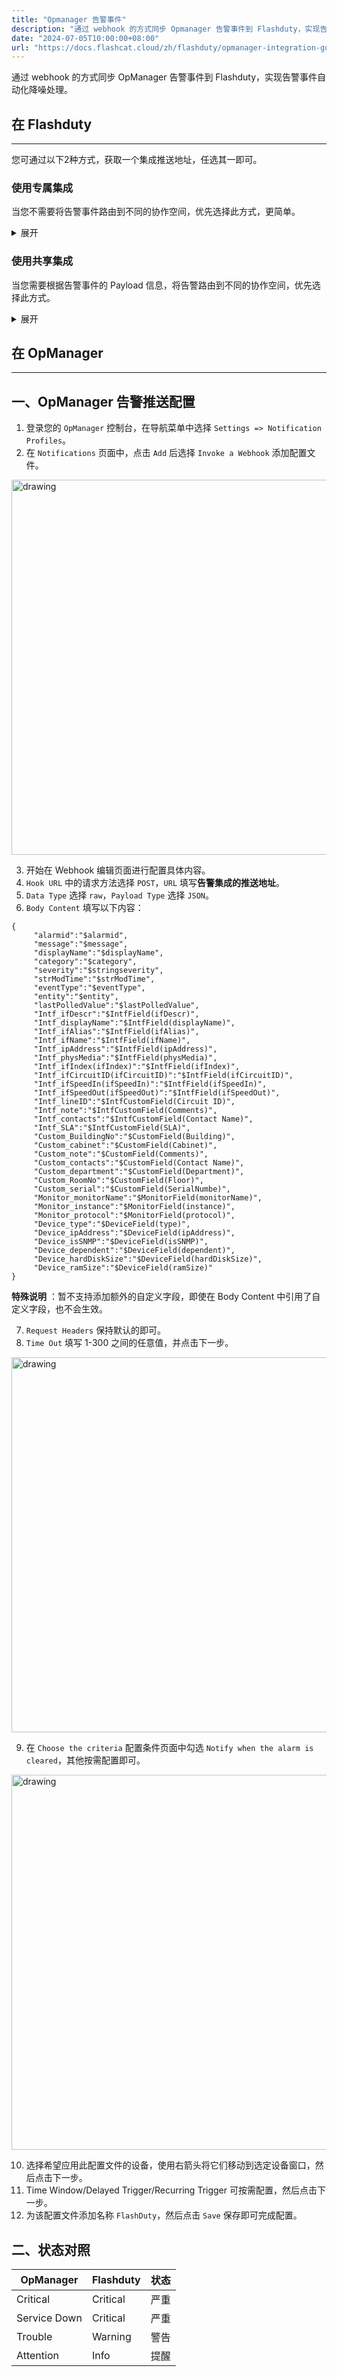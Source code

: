 ```yaml
---
title: "Opmanager 告警事件"
description: "通过 webhook 的方式同步 Opmanager 告警事件到 Flashduty，实现告警事件自动化降噪处理"
date: "2024-07-05T10:00:00+08:00"
url: "https://docs.flashcat.cloud/zh/flashduty/opmanager-integration-guide"
---
```


通过 webhook 的方式同步 OpManager 告警事件到 Flashduty，实现告警事件自动化降噪处理。

## 在 Flashduty
---
您可通过以下2种方式，获取一个集成推送地址，任选其一即可。

### 使用专属集成

当您不需要将告警事件路由到不同的协作空间，优先选择此方式，更简单。

<details>
  <summary>展开</summary>
  
  1. 进入 Flashduty 控制台，选择 **协作空间**，进入某个空间的详情页面
  2. 选择 **集成数据** tab，点击 **添加一个集成**，进入添加集成页面
  3. 选择 **OpManager** 集成，点击 **保存**，生成卡片。
  4. 点击生成的卡片，可以查看到 **推送地址**，复制备用，完成。
  
    
</details>

### 使用共享集成

当您需要根据告警事件的 Payload 信息，将告警路由到不同的协作空间，优先选择此方式。

<details>
  <summary>展开</summary>
  
  1. 进入 Flashduty 控制台，选择 **集成中心=>告警事件**，进入集成选择页面。
  2. 选择 **OpManager** 集成：
        - **集成名称**：为当前集成定义一个名称。
  3. 点击 **保存** 后，复制当前页面的新生成的 **推送地址** 备用。
  4. 点击 **创建路由**，为集成配置路由规则。您可以按条件匹配不同的告警到不同的协作空间，也可以直接设置默认协作空间作为兜底，后续再按需调整。
  5. 完成。
    
</details>

## 在 OpManager
---
<div class="md-block">

## 一、OpManager 告警推送配置

1. 登录您的 `OpManager` 控制台，在导航菜单中选择 `Settings => Notification Profiles`。
2. 在 `Notifications` 页面中，点击 `Add` 后选择 `Invoke a Webhook` 添加配置文件。

<img alt="drawing" width="600" src="https://download.flashcat.cloud/flashduty/doc/opm-1.png" />

3. 开始在 Webhook 编辑页面进行配置具体内容。
4. `Hook URL` 中的请求方法选择 `POST`，`URL` 填写**告警集成的推送地址**。
5. `Data Type` 选择 `raw`，`Payload Type` 选择 `JSON`。
6. `Body Content` 填写以下内容：

```
{
     "alarmid":"$alarmid",
     "message":"$message",
     "displayName":"$displayName",
     "category":"$category",
     "severity":"$stringseverity",
     "strModTime":"$strModTime",
     "eventType":"$eventType",
     "entity":"$entity",
     "lastPolledValue":"$lastPolledValue",
     "Intf_ifDescr":"$IntfField(ifDescr)",
     "Intf_displayName":"$IntfField(displayName)",
     "Intf_ifAlias":"$IntfField(ifAlias)",
     "Intf_ifName":"$IntfField(ifName)",
     "Intf_ipAddress":"$IntfField(ipAddress)",
     "Intf_physMedia":"$IntfField(physMedia)",
     "Intf_ifIndex(ifIndex)":"$IntfField(ifIndex)",
     "Intf_ifCircuitID(ifCircuitID)":"$IntfField(ifCircuitID)",
     "Intf_ifSpeedIn(ifSpeedIn)":"$IntfField(ifSpeedIn)",
     "Intf_ifSpeedOut(ifSpeedOut)":"$IntfField(ifSpeedOut)",
     "Intf_lineID":"$IntfCustomField(Circuit ID)",
     "Intf_note":"$IntfCustomField(Comments)",
     "Intf_contacts":"$IntfCustomField(Contact Name)",
     "Intf_SLA":"$IntfCustomField(SLA)",
     "Custom_BuildingNo":"$CustomField(Building)",
     "Custom_cabinet":"$CustomField(Cabinet)",
     "Custom_note":"$CustomField(Comments)",
     "Custom_contacts":"$CustomField(Contact Name)",
     "Custom_department":"$CustomField(Department)",
     "Custom_RoomNo":"$CustomField(Floor)",
     "Custom_serial":"$CustomField(SerialNumbe)",
     "Monitor_monitorName":"$MonitorField(monitorName)",
     "Monitor_instance":"$MonitorField(instance)",
     "Monitor_protocol":"$MonitorField(protocol)",
     "Device_type":"$DeviceField(type)",
     "Device_ipAddress":"$DeviceField(ipAddress)",
     "Device_isSNMP":"$DeviceField(isSNMP)",
     "Device_dependent":"$DeviceField(dependent)",
     "Device_hardDiskSize":"$DeviceField(hardDiskSize)",
     "Device_ramSize":"$DeviceField(ramSize)"
}
```
**特殊说明** ：暂不支持添加额外的自定义字段，即使在 Body Content 中引用了自定义字段，也不会生效。

7. `Request Headers` 保持默认的即可。
8. `Time Out` 填写 1-300 之间的任意值，并点击下一步。

<img alt="drawing" width="600" src="https://download.flashcat.cloud/flashduty/doc/opm-2.png" />

9. 在 `Choose the criteria` 配置条件页面中勾选 `Notify when the alarm is cleared`，其他按需配置即可。

<img alt="drawing" width="600" src="https://download.flashcat.cloud/flashduty/doc/opm-3.png" />

10. 选择希望应用此配置文件的设备，使用右箭头将它们移动到选定设备窗口，然后点击下一步。
11. Time Window/Delayed Trigger/Recurring Trigger 可按需配置，然后点击下一步。
12. 为该配置文件添加名称 `FlashDuty`，然后点击 `Save` 保存即可完成配置。

</dev>

## 二、状态对照

<div class="md-block">

| OpManager |  Flashduty | 状态 |
| ---------- | -------- | ---- |
| Critical   | Critical | 严重 |
| Service Down   | Critical | 严重 |
| Trouble    | Warning  | 警告 |
| Attention      | Info     | 提醒 |

</div>
